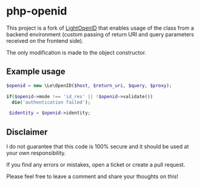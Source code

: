 # php-openid
This project is a fork of [LightOpenID](https://github.com/iignatov/LightOpenID) that enables usage of the class from a backend environment (custom passing of return URI and query parameters received on the frontend side).

The only modification is made to the object constructor.

## Example usage
```php
$openid = new \Le\OpenID($host, $return_uri, $query, $proxy);

if($openid->mode !== 'id_res' || !$openid->validate())
  die('authentication failed');

 $identity = $openid->identity;
```

## Disclaimer
I do not guarantee that this code is 100% secure and it should be used at your own responsibility.

If you find any errors or mistakes, open a ticket or create a pull request.

Please feel free to leave a comment and share your thoughts on this!
